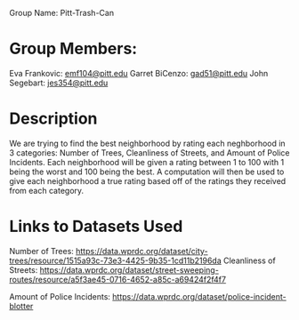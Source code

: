 Group Name: Pitt-Trash-Can

# Group Members: 
Eva Frankovic: emf104@pitt.edu
Garret BiCenzo: gad51@pitt.edu
John Segebart: jes354@pitt.edu

# Description
We are trying to find the best neighborhood by rating each neghborhood in 3 categories: Number of Trees, Cleanliness of Streets, and Amount of Police Incidents. Each neighborhood will be given a rating between 1 to 100 with 1 being the worst and 100 being the best. A computation will then be used to give each neighborhood a true rating based off of the ratings they received from each category.

# Links to Datasets Used
Number of Trees: https://data.wprdc.org/dataset/city-trees/resource/1515a93c-73e3-4425-9b35-1cd11b2196da
Cleanliness of Streets: https://data.wprdc.org/dataset/street-sweeping-routes/resource/a5f3ae45-0716-4652-a85c-a69424f2f4f7

Amount of Police Incidents: https://data.wprdc.org/dataset/police-incident-blotter
